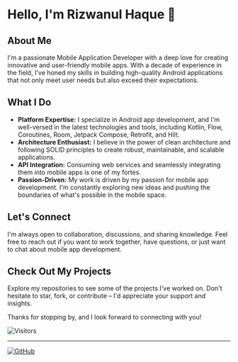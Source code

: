 # Hello, I'm Rizwanul Haque 👋

## About Me

I'm a passionate Mobile Application Developer with a deep love for creating innovative and user-friendly mobile apps. With a decade of experience in the field, I've honed my skills in building high-quality Android applications that not only meet user needs but also exceed their expectations.

## What I Do

- **Platform Expertise:** I specialize in Android app development, and I'm well-versed in the latest technologies and tools, including Kotlin, Flow, Coroutines, Room, Jetpack Compose, Retrofit, and Hilt.
- **Architecture Enthusiast:** I believe in the power of clean architecture and following SOLID principles to create robust, maintainable, and scalable applications.
- **API Integration:** Consuming web services and seamlessly integrating them into mobile apps is one of my fortes.
- **Passion-Driven:** My work is driven by my passion for mobile app development. I'm constantly exploring new ideas and pushing the boundaries of what's possible in the mobile space.

## Let's Connect

I'm always open to collaboration, discussions, and sharing knowledge. Feel free to reach out if you want to work together, have questions, or just want to chat about mobile app development.

## Check Out My Projects

Explore my repositories to see some of the projects I've worked on. Don't hesitate to star, fork, or contribute – I'd appreciate your support and insights.

Thanks for stopping by, and I look forward to connecting with you!

![Visitors](https://visitor-badge.laobi.icu/badge?page_id=rizwanulhaque.rizwanulhaque)

---

[![GitHub](https://img.shields.io/badge/GitHub-Profile-brightgreen?style=for-the-badge&logo=github)](https://github.com/rizwanulhaque)
